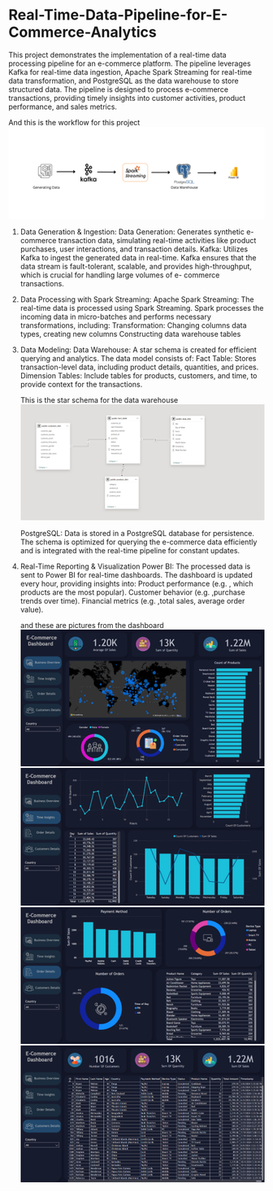 # Real-Time-Data-Pipeline-for-E-Commerce-Analytics

This project demonstrates the implementation of a real-time data processing pipeline for an e-commerce platform. The pipeline leverages Kafka for real-time data ingestion, Apache Spark Streaming for real-time data transformation, and PostgreSQL as the data warehouse to store structured data. The pipeline is designed to process e-commerce transactions, providing timely insights into customer activities, product performance, and sales metrics.

And this is the workflow for this project
![Alt text for the image](images/Wrokflow.png)

1. Data Generation & Ingestion:
    Data Generation: Generates synthetic e-commerce transaction data, simulating real-time activities like product purchases, user interactions, and transaction details.
    Kafka: Utilizes Kafka to ingest the generated data in real-time. Kafka ensures that the data stream is fault-tolerant, scalable, and provides high-throughput, which is crucial for handling large volumes of e-              commerce transactions.

2. Data Processing with Spark Streaming:
        Apache Spark Streaming: The real-time data is processed using Spark Streaming. Spark processes the incoming data in micro-batches and performs necessary transformations, including:
               Transformation: Changing columns data types, creating new columns 
               Constructing data warehouse tables
3. Data Modeling:
        Data Warehouse: A star schema is created for efficient querying and analytics. The data model consists of:
              Fact Table: Stores transaction-level data, including product details, quantities, and prices.
              Dimension Tables: Include tables for products, customers, and time, to provide context for the transactions.

   This is the star schema for the data warehouse
   ![Alt text for the image](images/Star_Schema.png)

   PostgreSQL: Data is stored in a PostgreSQL database for persistence. The schema is optimized for querying the e-commerce data efficiently and is integrated with the real-time pipeline for constant updates.

4. Real-Time Reporting & Visualization
    Power BI: The processed data is sent to Power BI for real-time dashboards. The dashboard is updated every hour, providing insights into:
          Product performance (e.g. , which products are the most popular).
          Customer behavior (e.g. ,purchase trends over time).
          Financial metrics (e.g. ,total sales, average order value).

   and these are pictures from the dashboard
   ![Alt text for the image](images/dash1.png) ![Alt text for the image](images/dash2.png)  
   ![Alt text for the image](images/dash3.png) ![Alt text for the image](images/dash4.png)

   
